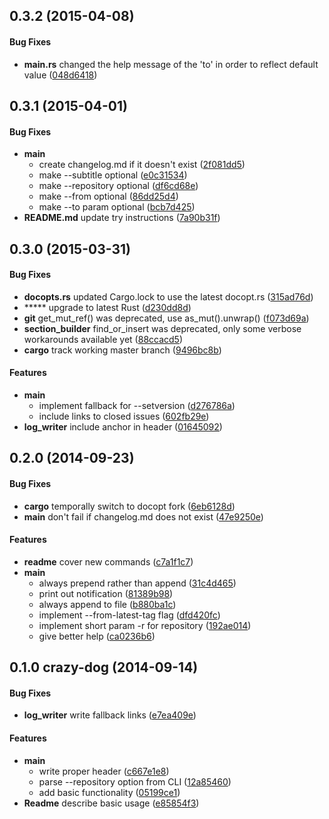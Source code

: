 <a name="0.3.2"></a>
## 0.3.2 (2015-04-08)


#### Bug Fixes

* **main.rs**  changed the help message of the 'to' in order to reflect default value ([048d6418](https://github.com/thoughtram/clog/commit/048d6418b655153facc9dcbbf93b1ada9d0f3b42))



<a name="0.3.1"></a>
## 0.3.1 (2015-04-01)


#### Bug Fixes

* **main**
  *  create changelog.md if it doesn't exist ([2f081dd5](https://github.com/thoughtram/clog/commit/2f081dd51f3205d96d0dae1d4818944c8e930318))
  *  make --subtitle optional ([e0c31534](https://github.com/thoughtram/clog/commit/e0c31534000cef4b8e64e382ba725ebd0dbfe7b3))
  *  make --repository optional ([df6cd68e](https://github.com/thoughtram/clog/commit/df6cd68ef3635d57f5cc08d7f57c12d3a3bf3e38))
  *  make --from optional ([86dd25d4](https://github.com/thoughtram/clog/commit/86dd25d477c27b1f2bd6889368f4a28c66edb6b0))
  *  make --to param optional ([bcb7d425](https://github.com/thoughtram/clog/commit/bcb7d425b4b4524bf548d3a3332dcd53beef0ecf))
* **README.md**  update try instructions ([7a90b31f](https://github.com/thoughtram/clog/commit/7a90b31fb5d4ba667d6dcc7c433ed31b1427b716))



## 0.3.0 (2015-03-31)


#### Bug Fixes


* **docopts.rs**  updated Cargo.lock to use the latest docopt.rs ([315ad76d](https://github.com/thoughtram/clog/commit/315ad76d238858a7bcae305dc627eb20b9b2c3c0))
* *****  upgrade to latest Rust ([d230dd8d](https://github.com/thoughtram/clog/commit/d230dd8d323cc0edaebaa55e6a4b0e6a93e527ef))
* **git**  get_mut_ref() was deprecated, use as_mut().unwrap() ([f073d69a](https://github.com/thoughtram/clog/commit/f073d69a0bc6c3c87fee4375dfc49211fdab6b44))
* **section_builder**  find_or_insert was deprecated, only some verbose workarounds available yet ([88ccacd5](https://github.com/thoughtram/clog/commit/88ccacd5bd559e8af996f3e67a5d58fe31b3f87c))
* **cargo**  track working master branch ([9496bc8b](https://github.com/thoughtram/clog/commit/9496bc8b7752d248c1781fbcbff0b969a10defe0))

#### Features


* **main**
  *  implement fallback for --setversion ([d276786a](https://github.com/thoughtram/clog/commit/d276786a383813337a82b0a1f5e72333443517ab))
  *  include links to closed issues ([602fb29e](https://github.com/thoughtram/clog/commit/602fb29e90aa2c87b14c395b11b3bbbf7ca0a69b))
* **log_writer**  include anchor in header ([01645092](https://github.com/thoughtram/clog/commit/01645092893fcfb10d22c76624ce8ca493bf282d))



## 0.2.0 (2014-09-23)


#### Bug Fixes


* **cargo**  temporally switch to docopt fork ([6eb6128d](https://github.com/thoughtram/clog/commit/6eb6128d3d8a0c894c23a0e6c1fe6f2baa1d6464))
* **main**  don't fail if changelog.md does not exist ([47e9250e](https://github.com/thoughtram/clog/commit/47e9250ec15dd5a7e81804b05c2ae50b79bc9ce8))

#### Features


* **readme**  cover new commands ([c7a1f1c7](https://github.com/thoughtram/clog/commit/c7a1f1c7e71d49bc5b1e43848a82a9697aeacd8f))
* **main**
  *  always prepend rather than append ([31c4d465](https://github.com/thoughtram/clog/commit/31c4d465285c4baa2a9f86fa66da5944ebbff49a))
  *  print out notification ([81389b98](https://github.com/thoughtram/clog/commit/81389b980702684275789a7afd23425eeac92ba7))
  *  always append to file ([b880ba1c](https://github.com/thoughtram/clog/commit/b880ba1c9d93aaa8f08a1ee7b3b88aaa819be133))
  *  implement --from-latest-tag flag ([dfd420fc](https://github.com/thoughtram/clog/commit/dfd420fcee1695d2498ca2f1cc02d55c8e9503e9))
  *  implement short param -r for repository ([192ae014](https://github.com/thoughtram/clog/commit/192ae0144eafe9c06e138c7609fd95c7d0521cd4))
  *  give better help ([ca0236b6](https://github.com/thoughtram/clog/commit/ca0236b6243994f3c2d1c8eb2ff6a7e9696bb63c))



## 0.1.0 crazy-dog (2014-09-14)


#### Bug Fixes


* **log_writer**  write fallback links ([e7ea409e](https://github.com/thoughtram/clog/commit/e7ea409e0daca6fc6e95a6c965876813e93ce685))

#### Features


* **main**
  *  write proper header ([c667e1e8](https://github.com/thoughtram/clog/commit/c667e1e889d7c875a322e6431637b4679c48874e))
  *  parse --repository option from CLI ([12a85460](https://github.com/thoughtram/clog/commit/12a85460a3149a9dea6510e9ee9bb648960be217))
  *  add basic functionality ([05199ce1](https://github.com/thoughtram/clog/commit/05199ce128315f03204a3fc4722440a753bfdccc))
* **Readme**  describe basic usage ([e85854f3](https://github.com/thoughtram/clog/commit/e85854f3840e8b77b0a385200bb17ea0ea6b75ab))
